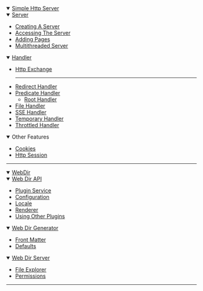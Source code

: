 <details open>
    <summary>
        <a href="/simplehttpserver">Simple Http Server</a>
    </summary>
    <details open>
        <summary>
            <a href="/simplehttpserver">Server</a>
        </summary>
        <ul>
            <li>
                <a href="/simplehttpserver/server">Creating A Server</a>
            </li>
            <li>
                <a href="/simplehttpserver/server/accessing-the-server">Accessing The Server</a>
            </li>
            <li>
                <a href="/simplehttpserver/server/adding-pages">Adding Pages</a>
            </li>
            <li>
                <a href="/simplehttpserver/server/multithreaded-server">Multithreaded Server</a>
            </li>
        </ul>
    </details>
    <details open>
        <summary>
            <a href="/simplehttpserver/handler">Handler</a>
        </summary>
        <ul>
            <li>
                <a href="/simplehttpserver/handler/simple-http-exchange">Http Exchange</a>
            </li>
            <hr>
            <li>
                <a href="/simplehttpserver/handler/redirect-handler">Redirect Handler</a>
            </li>
            <li>
                <a href="/simplehttpserver/handler/predicate-handler">Predicate Handler</a>
                <ul>
                    <li>
                        <a href="/simplehttpserver/handler/predicate-handler#root-handler">Root Handler</a>
                    </li>
                </ul>
            </li>
            <li>
                <a href="/simplehttpserver/handler/file-handler">File Handler</a>
            </li>
            <li>
                <a href="/simplehttpserver/handler/sse-handler">SSE Handler</a>
            </li>
            <li>
                <a href="/simplehttpserver/handler/temporary-handler">Temporary Handler</a>
            </li>
            <li>
                <a href="/simplehttpserver/handler/throttled-handler">Throttled Handler</a>
            </li>
        </ul>
    </details>
    <details open>
        <summary>Other Features</summary>
        <ul>
            <li>
                <a href="/simplehttpserver/cookies">Cookies</a>
            </li>
            <li>
                <a href="/simplehttpserver/http-session">Http Session</a>
            </li>
        </ul>
    </details>
</details>

<hr>

<details open>
    <summary>
        <a href="/webdir">WebDir</a>
    </summary>
    <details open>
        <summary>
            <a href="/webdir/api">Web Dir API</a>
        </summary>
        <ul>
            <li>
                <a href="/webdir/api/plugin-service">Plugin Service</a>
            </li>
            <li>
                <a href="/webdir/api/configuration">Configuration</a>
            </li>
            <li>
                <a href="/webdir/api/locale">Locale</a>
            </li>
            <li>
                <a href="/webdir/api/renderer">Renderer</a>
            </li>
            <li>
                <a href="/webdir/api/dependencies">Using Other Plugins</a>
            </li>
        </ul>
    </details>
    <details open>
        <summary>
            <a href="/webdir/generator">Web Dir Generator</a>
        </summary>
        <ul>
            <li>
                <a href="/webdir/generator/front-matter">Front Matter</a>
            </li>
            <li>
                <a href="/webdir/generator/defaults">Defaults</a>
            </li>
        </ul>
    </details>
    <details open>
        <summary>
            <a href="/webdir/server">Web Dir Server</a> 
        </summary>
        <ul>
            <li>
                <a href="/webdir/server/files">File Explorer</a>
            </li>
            <li>
                <a href="/webdir/server/permissions">Permissions</a>
            </li>
        </ul>
    </details>
</details>

<hr>